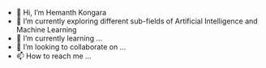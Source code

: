 - 👋 Hi, I’m Hemanth Kongara
- 👀 I’m currently exploring different sub-fields of Artificial Intelligence  and Machine Learning
- 🌱 I’m currently learning ...
- 💞️ I’m looking to collaborate on ...
- 📫 How to reach me ...

<!---
hemanth-1729/hemanth-1729 is a ✨ special ✨ repository because its `README.md` (this file) appears on your GitHub profile.
You can click the Preview link to take a look at your changes.
--->
